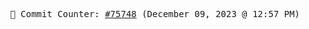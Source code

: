 <p align="center">
    <samp>
        📮 Commit Counter: <a href="https://github.com/Javascript-void0/Javascript-void0/commits/main">#75748</a> (December 09, 2023 @ 12:57 PM)
    </samp>
</p>